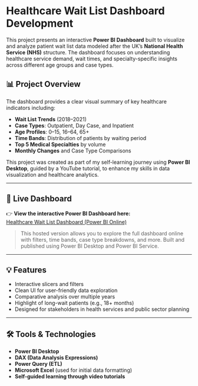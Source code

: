 #  Healthcare Wait List Dashboard Development

This project presents an interactive **Power BI Dashboard** built to visualize and analyze patient wait list data modeled after the UK’s **National Health Service (NHS)** structure. The dashboard focuses on understanding healthcare service demand, wait times, and specialty-specific insights across different age groups and case types.

## 📊 Project Overview

The dashboard provides a clear visual summary of key healthcare indicators including:

-  **Wait List Trends** (2018–2021)
-  **Case Types**: Outpatient, Day Case, and Inpatient
-  **Age Profiles**: 0–15, 16–64, 65+
-  **Time Bands**: Distribution of patients by waiting period
-  **Top 5 Medical Specialties** by volume
-  **Monthly Changes** and Case Type Comparisons

This project was created as part of my self-learning journey using **Power BI Desktop**, guided by a YouTube tutorial, to enhance my skills in data visualization and healthcare analytics.

---

## 📎 Live Dashboard

👉 **View the interactive Power BI Dashboard here:**  
[Healthcare Wait List Dashboard (Power BI Online)](https://app.powerbi.com/links/F4X_W6LTGf?ctid=44e3cf94-19c9-4e32-96c3-14f5bf01391a&pbi_source=linkShare)

> This hosted version allows you to explore the full dashboard online with filters, time bands, case type breakdowns, and more. Built and published using Power BI Desktop and Power BI Service.

---

## 💡 Features

- Interactive slicers and filters
- Clean UI for user-friendly data exploration
- Comparative analysis over multiple years
- Highlight of long-wait patients (e.g., 18+ months)
- Designed for stakeholders in health services and public sector planning

---

## 🛠️ Tools & Technologies

- **Power BI Desktop**
- **DAX (Data Analysis Expressions)**
- **Power Query (ETL)**
- **Microsoft Excel** (used for initial data formatting)
- **Self-guided learning through video tutorials**



